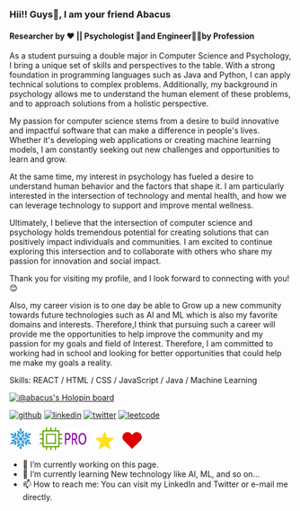 ### Hii!! Guys👋, I am your friend Abacus 
#### Researcher by ❤️ || Psychologist 🧠and Engineer👨‍💻by Profession

As a student pursuing a double major in Computer Science and Psychology, I bring a unique set of skills and perspectives to the table. With a strong foundation in programming languages such as Java and Python, I can apply technical solutions to complex problems. Additionally, my background in psychology allows me to understand the human element of these problems, and to approach solutions from a holistic perspective.

My passion for computer science stems from a desire to build innovative and impactful software that can make a difference in people's lives. Whether it's developing web applications or creating machine learning models, I am constantly seeking out new challenges and opportunities to learn and grow.

At the same time, my interest in psychology has fueled a desire to understand human behavior and the factors that shape it. I am particularly interested in the intersection of technology and mental health, and how we can leverage technology to support and improve mental wellness.

Ultimately, I believe that the intersection of computer science and psychology holds tremendous potential for creating solutions that can positively impact individuals and communities. I am excited to continue exploring this intersection and to collaborate with others who share my passion for innovation and social impact.

Thank you for visiting my profile, and I look forward to connecting with you!😊

Also, my career vision is to one day be able to Grow up a new community towards future technologies such as AI and ML which is also my favorite domains and interests. Therefore,I think that pursuing such a career will provide me the opportunities to help improve the community and my passion for my goals and field of Interest. Therefore, I am committed to working had in school and looking for better opportunities that could help me make my goals a reality.

Skills:  REACT / HTML / CSS / JavaScript / Java / Machine Learning 


[![@abacus's Holopin board](https://holopin.io/api/user/board?user=abacus)](https://holopin.io/@abacus)

[<img src='https://cdn.jsdelivr.net/npm/simple-icons@3.0.1/icons/github.svg' alt='github' height='40'>](https://github.com/Anuragsharma5893)  [<img src='https://cdn.jsdelivr.net/npm/simple-icons@3.0.1/icons/linkedin.svg' alt='linkedin' height='40'>](https://www.linkedin.com/in/anuragsharma/)  [<img src='https://cdn.jsdelivr.net/npm/simple-icons@3.0.1/icons/twitter.svg' alt='twitter' height='40'>](https://twitter.com/@AnuragS06019177)  [<img src='https://cdn.jsdelivr.net/npm/simple-icons@3.0.1/icons/leetcode.svg' alt='leetcode' height='40'>](https://leetcode.com/Itachi_uchiya/)  

<a href='https://archiveprogram.github.com/'><img src='https://raw.githubusercontent.com/acervenky/animated-github-badges/master/assets/acbadge.gif' width='40' height='40'></a> <a href='https://docs.github.com/en/developers'><img src='https://raw.githubusercontent.com/acervenky/animated-github-badges/master/assets/devbadge.gif' width='40' height='40'></a>
<a href='https://github.com/pricing'><img src='https://raw.githubusercontent.com/acervenky/animated-github-badges/master/assets/pro.gif' width='40' height='40'></a> <a href='https://stars.github.com/'><img src='https://raw.githubusercontent.com/acervenky/animated-github-badges/master/assets/starbadge.gif' width='35' height='35'></a> <a href='https://docs.github.com/en/github/supporting-the-open-source-community-with-github-sponsors'><img src='https://raw.githubusercontent.com/acervenky/animated-github-badges/master/assets/sponsorbadge.gif' width='35' height='35'></a> 

- 🔭 I’m currently working on this page. 
- 🌱 I’m currently learning New technology like AI, ML, and so on... 
- 📫 How to reach me: You can visit my LinkedIn and Twitter or e-mail me directly. 
